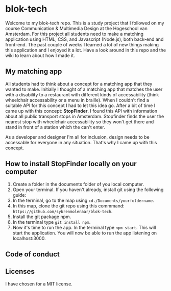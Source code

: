 # blok-tech
Welcome to my blok-tech repo. This is a study project that I followed on my course Communication & Multimedia Design at the Hogeschool van Amsterdam.
For this project all students need to make a matching application using HTML, CSS, and Javascript (Node.js), both back-end and front-end. The past couple of weeks I learned a lot of new things making this application and I enjoyed it a lot. Have a look around in this repo and the wiki to learn about how I made it.

## My matching app
All students had to think about a concept for a matching app that they wanted to make. Initially I thought of a matching app that matches the user with a disability to a restaurant with different kinds of accessability (think wheelchair accessability or a menu in braille). When I couldn't find a suitable API for this concept I had to let this idea go. After a bit of time I came up with this concept: **StopFinder**. I found this API with information about all public transport stops in Amsterdam. Stopfinder finds the user the nearest stop with wheelchair accessability so they won't get there and stand in front of a station which the can't enter. 

As a developer and designer I'm all for inclusion, design needs to be accessable for everyone in any situation. That's why I came up with this concept. 

## How to install StopFinder locally on your computer

1. Create a folder in the documents folder of you local computer.
2. Open your terminal. If you haven't already, install git using the following guide: 
3. In the terminal, go to the map using `cd./Documents/yourfoldername`. 
4. In this map, clone the git repo using this commmand: `https://github.com/sybrenmolenaar/blok-tech`.
5. Install the git package npm. 
6. In the terminal type `git install npm`.
7. Now it's time to run the app. In the terminal type `npm start`. This will start the application. You will now be able to run the app listening on localhost:3000.

## Code of conduct

## Licenses
I have chosen for a MIT license. 
